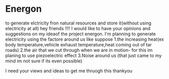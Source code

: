 # Energon
to generate elctricity fron natural resources and store it(without using electricity at all)
hey friends !!!!
I would like to have your opinions and suggestions on my ideaof the project energon.
I'm planning to generate electricity using the factore around us like suppose 
1.the increasing heat(ex body temperature,vehicle exhaust temperature,heat coming out of tar roads)
2.the air that we cut through when we are in motion- for this im planing to use piezoelectric effect
3.Noise around us (that just came to my mind im not sure if its even possible)

I need your views and ideas to get me thruogh this
thankyou 
